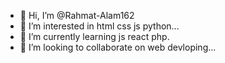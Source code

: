 - 👋 Hi, I’m @Rahmat-Alam162
- 👀 I’m interested in html css js python...
- 🌱 I’m currently learning js react php.
- 💞️ I’m looking to collaborate on web devloping...
  

<!---
Rahmat-Alam162/Rahmat-Alam162 is a ✨ special ✨ repository because its `README.md` (this file) appears on your GitHub profile.
You can click the Preview link to take a look at your changes.
--->
